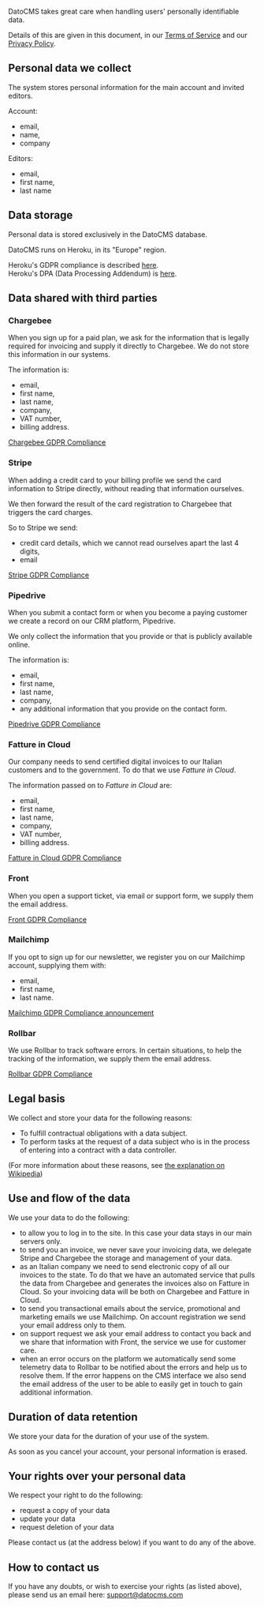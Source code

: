 DatoCMS takes great care when handling users' personally identifiable data.

Details of this are given in this document,
in our [Terms of Service][datocms-terms-of-service]
and our [Privacy Policy][datocms-privacy-policy].

[datocms-terms-of-service]: https://www.datocms.com/legal/terms/
[datocms-privacy-policy]: https://www.datocms.com/legal/privacy-policy

## Personal data we collect

The system stores personal information for the main account and invited editors.

Account:

- email,
- name,
- company

Editors:

- email,
- first name,
- last name

## Data storage

Personal data is stored exclusively in the DatoCMS database.

DatoCMS runs on Heroku, in its "Europe" region.

Heroku's GDPR compliance is described [here][heroku-gdpr-compliance].  
Heroku's DPA (Data Processing Addendum) is [here][heroku-dpa].

[heroku-gdpr-compliance]: https://devcenter.heroku.com/articles/gdpr
[heroku-dpa]: https://www.salesforce.com/content/dam/web/en_us/www/documents/legal/Agreements/data-processing-addendum.pdf

## Data shared with third parties

### Chargebee

When you sign up for a paid plan, we ask for the information that is legally
required for invoicing and supply it directly to Chargebee. We do not store
this information in our systems.

The information is:

- email,
- first name,
- last name,
- company,
- VAT number,
- billing address.

[Chargebee GDPR Compliance](https://www.chargebee.com/security/gdpr/)

### Stripe

When adding a credit card to your billing profile we send the card information to Stripe directly, without reading that information ourselves.

We then forward the result of the card registration to Chargebee that triggers the card charges.

So to Stripe we send:

- credit card details, which we cannot read ourselves apart the last 4 digits,
- email

[Stripe GDPR Compliance](https://stripe.com/guides/general-data-protection-regulation)

### Pipedrive

When you submit a contact form or when you become a paying customer we create a record on our CRM platform, Pipedrive.

We only collect the information that you provide or that is publicly available online.

The information is:

- email,
- first name,
- last name,
- company,
- any additional information that you provide on the contact form.

[Pipedrive GDPR Compliance](https://www.pipedrive.com/en/privacy)

### Fatture in Cloud

Our company needs to send certified digital invoices to our Italian customers and to
the government. To do that we use _Fatture in Cloud_.

The information passed on to _Fatture in Cloud_ are:

- email,
- first name,
- last name,
- company,
- VAT number,
- billing address.

[Fatture in Cloud GDPR Compliance](https://www.fattureincloud.it/gdpr/)

### Front

When you open a support ticket, via email or support form, we supply them the email address.

[Front GDPR Compliance](https://help.frontapp.com/t/m22vyb/is-front-compliant-with-gdpr)

### Mailchimp

If you opt to sign up for our newsletter, we register you on our Mailchimp
account, supplying them with:

- email,
- first name,
- last name.

[Mailchimp GDPR Compliance announcement](https://mailchimp.com/help/about-the-general-data-protection-regulation/)

### Rollbar

We use Rollbar to track software errors. In certain situations, to help the tracking of the information, we supply them the email address.

[Rollbar GDPR Compliance](https://rollbar.com/compliance/gdpr/)

## Legal basis

We collect and store your data for the following reasons:

- To fulfill contractual obligations with a data subject.
- To perform tasks at the request of a data subject who is in the process of
  entering into a contract with a data controller.

(For more information about these reasons, see [the explanation on Wikipedia][wikipedia-gdpr-lawful-basis])

[wikipedia-gdpr-lawful-basis]: https://en.wikipedia.org/wiki/General_Data_Protection_Regulation#Lawful_basis_for_processing

## Use and flow of the data

We use your data to do the following:

- to allow you to log in to the site. In this case your data stays in our main servers only.
- to send you an invoice, we never save your invoicing data, we delegate Stripe and Chargebee the storage and management of your data.
- as an Italian company we need to send electronic copy of all our invoices to the state. To do that we have an automated service that pulls the data from Chargebee and generates the invoices also on Fatture in Cloud. So your invoicing data will be both on Chargebee and Fatture in Cloud.
- to send you transactional emails about the service, promotional and marketing emails we use Mailchimp. On account registration we send your email address only to them.
- on support request we ask your email address to contact you back and we share that information with Front, the service we use for customer care.
- when an error occurs on the platform we automatically send some telemetry data to Rollbar to be notified about the errors and help us to resolve them. If the error happens on the CMS interface we also send the email address of the user to be able to easily get in touch to gain additional information.

## Duration of data retention

We store your data for the duration of your use of the system.

As soon as you cancel your account, your personal information is erased.

## Your rights over your personal data

We respect your right to do the following:

- request a copy of your data
- update your data
- request deletion of your data

Please contact us (at the address below) if you want to do any of the above.

## How to contact us

If you have any doubts, or wish to exercise your rights (as listed above),
please send us an email here: [support@datocms.com](mailto:support@datocms.com)

